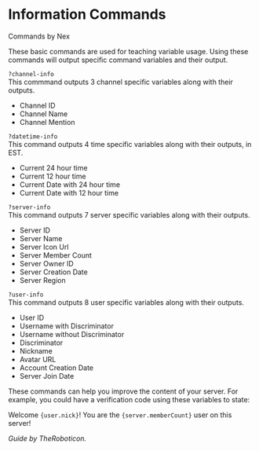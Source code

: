 # Information Commands
Commands by Nex

These basic commands are used for teaching variable usage.
Using these commands will output specific command variables and their output.

`?channel-info`  
This commmand outputs 3 channel specific variables along with their outputs.
 - Channel ID
 - Channel Name
 - Channel Mention

`?datetime-info`  
This command outputs 4 time specific variables along with their outputs, in EST.
 - Current 24 hour time
 - Current 12 hour time
 - Current Date with 24 hour time
 - Current Date with 12 hour time
 
`?server-info`  
This command outputs 7 server specific variables along with their outputs.
 - Server ID
 - Server Name
 - Server Icon Url
 - Server Member Count
 - Server Owner ID
 - Server Creation Date
 - Server Region

`?user-info`  
This command outputs 8 user specific variables along with their outputs.
 - User ID
 - Username with Discriminator
 - Username without Discriminator
 - Discriminator
 - Nickname
 - Avatar URL
 - Account Creation Date
 - Server Join Date
 
These commands can help you improve the content of your server. For example, you could have a verification code using these variables to state:

Welcome `{user.nick}`! You are the `{server.memberCount}` user on this server!

*Guide by TheRoboticon.*
